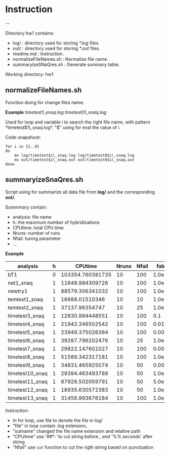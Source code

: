 # Instruction
--

Directory hw1 contains:

- log/ : directory used for storing _*.log_ files.
- out/ : directory used for storing _*.out_ files.
- readme.md : Instruction.
- normalizeFileNames.sh : Normalize file name. 
- summaryizeSNaQres.sh : Generate summary table.

Working directory: hw1

## normalizeFileNames.sh

Function doing for change files name.

**Example** _timetest1\_snaq.log timetest01\_snaq.log_

Used for loop and variable i to search the right file name, with
pattern *timetest$1\_snaq.log*. "$" using for eval the value of i. 

Code snapshoot:

```shell
for i in {1..9}
do
    mv log/timetest$i\_snaq.log log/timetest0$i\_snaq.log
    mv out/timetest$i\_snaq.out out/timetest0$i\_snaq.out
done
```

## summaryizeSnaQres.sh

Script using for summarize all data file from **log/** and the
corresponding **out/**.

Summmary contain:
 - analysis: file name
 - h: the maximum number of hybridizations
 - CPUtime: total CPU time
 - Nruns: number of runs
 - Nfail: tuning parameter
 - ...

**Example**

| analysis        | h | CPUtime          | Nruns | Nfail | fabs   | frel   | xabs   | xrel  | seed  | under3460 | under3450 | under3440 |
|-----------------|---|------------------|-------|-------|--------|--------|--------|-------|-------|-----------|-----------|-----------|
| bT1             | 0 | 103354.760381735 | 10    | 100   | 1.0e-6 | 1.0e-5 | 0.0001 | 0.001 | 66077 | 0         | 0         | 0         |
| net1_snaq       | 1 | 11648.984309726  | 10    | 100   | 1.0e-6 | 1.0e-5 | 0.0001 | 0.001 | 3322  | 1         | 1         | 1         |
| newtry1         | 1 | 88579.306341032  | 10    | 100   | 1.0e-6 | 1.0e-5 | 0.0001 | 0.001 | 36252 | 4         | 4         | 2         |
| temtest1_snaq   | 1 | 16688.01510346   | 10    | 10    | 1.0e-6 | 1.0e-5 | 0.0001 | 0.001 | 30312 | 2         | 1         | 0         |
| temtest2_snaq   | 1 | 37137.96354747   | 10    | 25    | 1.0e-6 | 1.0e-5 | 0.0001 | 0.001 | 28669 | 4         | 1         | 0         |
| timetest3_snaq  | 1 | 12630.994448551  | 10    | 100   | 0.1    | 0.1    | 0.0001 | 0.001 | 66086 | 0         | 0         | 0         |
| timetest4_snaq  | 1 | 21942.346502542  | 10    | 100   | 0.01   | 0.01   | 0.0001 | 0.001 | 62366 | 0         | 0         | 0         |
| timetest5_snaq  | 1 | 23949.375026384  | 10    | 100   | 0.005  | 0.005  | 0.0001 | 0.001 | 3888  | 2         | 1         | 0         |
| timetest6_snaq  | 1 | 39287.796202476  | 10    | 25    | 1.0e-6 | 1.0e-5 | 0.0001 | 0.001 | 14351 | 4         | 4         | 3         |
| timetest7_snaq  | 1 | 29822.147601027  | 10    | 100   | 0.005  | 0.005  | 0.0001 | 0.001 | 14351 | 5         | 5         | 0         |
| timetest8_snaq  | 1 | 51589.342317181  | 10    | 100   | 1.0e-6 | 1.0e-5 | 0.001  | 0.1   | 15989 | 3         | 2         | 1         |
| timetest9_snaq  | 1 | 34831.465925074  | 10    | 50    | 0.0001 | 1.0e-5 | 0.0001 | 0.001 | 45123 | 1         | 1         | 0         |
| timetest10_snaq | 1 | 29394.463493788  | 10    | 50    | 1.0e-5 | 0.0001 | 0.0001 | 0.001 | 37792 | 0         | 0         | 0         |
| timetest11_snaq | 1 | 67926.502059791  | 10    | 50    | 5.0e-6 | 1.0e-5 | 0.0001 | 0.001 | 25765 | 2         | 2         | 0         |
| timetest12_snaq | 1 | 18935.630572383  | 10    | 50    | 1.0e-6 | 1.0e-5 | 0.01   | 0.1   | 39416 | 4         | 0         | 0         |
| timetest13_snaq | 1 | 31456.993676184  | 10    | 100   | 1.0e-5 | 1.0e-5 | 0.01   | 0.1   | 38112 | 3         | 1         | 1         |

Instruction: 
- In for loop, use file to denote the file in log/
- "file" in loop contain .log extension,
- "outname" changed the file name extension and relative path
- "CPUtime" use '##*: 'to cut string before *, and '%% seconds*' after string
- "Nfail" use `cut` function to cut the rigth string based on punctuation 
